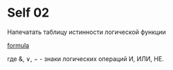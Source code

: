 ﻿# Self 02

Напечатать таблицу истинности логической функции

[formula](../images/image01.png)

где &, ∨, − - знаки логических операций И, ИЛИ, НЕ.